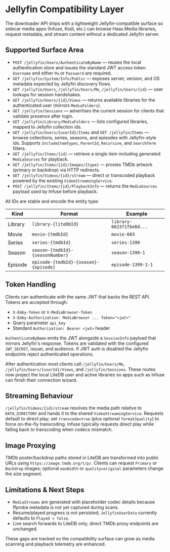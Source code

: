 # Jellyfin Compatibility Layer

The downloader API ships with a lightweight Jellyfin-compatible surface so sidecar media apps (Infuse, Kodi, etc.) can browse Haas.Media libraries, request metadata, and stream content without a dedicated Jellyfin server.

## Supported Surface Area

- `POST /jellyfin/Users/AuthenticateByName` — reuses the local authentication store and issues the standard JWT access token. `Username` and either `Pw` or `Password` are required.
- `GET /jellyfin/System/Info/Public` — exposes server, version, and OS metadata expected by Jellyfin discovery flows.
- `GET /jellyfin/Users`, `/jellyfin/Users/Me`, `/jellyfin/Users/{id}` — user lookups for session handshakes.
- `GET /jellyfin/Users/{id}/Views` — returns available libraries for the authenticated user (mirrors `MediaFolders`).
- `GET /jellyfin/Sessions` — advertises the current session for clients that validate presence after login.
- `GET /jellyfin/Library/MediaFolders` — lists configured libraries, mapped to Jellyfin collection ids.
- `GET /jellyfin/Users/{userId}/Items` and `GET /jellyfin/Items` — browse collections, series, seasons, and episodes with Jellyfin-style ids. Supports `IncludeItemTypes`, `ParentId`, `Recursive`, and `SearchTerm` filters.
- `GET /jellyfin/Items/{id}` — retrieve a single item including generated `MediaSources` for playback.
- `GET /jellyfin/Items/{id}/Images/{type}` — proxies TMDb artwork (primary or backdrop) via HTTP redirects.
- `GET /jellyfin/Videos/{id}/stream` — direct or transcoded playback powered by the existing `VideoStreamingService`.
- `POST /jellyfin/Items/{id}/PlaybackInfo` — returns the `MediaSources` payload used by Infuse before playback.

All IDs are stable and encode the entity type:

| Kind    | Format                                  | Example                       |
| ------- | --------------------------------------- | ----------------------------- |
| Library | `library-{liteDbId}`                    | `library-6623f1fbe6d...`      |
| Movie   | `movie-{tmdbId}`                        | `movie-603`                  |
| Series  | `series-{tmdbId}`                       | `series-1399`                |
| Season  | `season-{tmdbId}-{seasonNumber}`        | `season-1399-1`              |
| Episode | `episode-{tmdbId}-{season}-{episode}`   | `episode-1399-1-1`           |

## Token Handling

Clients can authenticate with the same JWT that backs the REST API. Tokens are accepted through:

- `X-Emby-Token` or `X-MediaBrowser-Token`
- `X-Emby-Authorization: MediaBrowser ... Token="<jwt>"`
- Query parameter `api_key`
- Standard `Authorization: Bearer <jwt>` header

`AuthenticateByName` emits the JWT alongside a `SessionInfo` payload that mirrors Jellyfin's response. Tokens are validated with the configured `JWT_SECRET`, issuer, and audience. If JWT auth is disabled the Jellyfin endpoints reject authenticated operations.

After authentication most clients call `/jellyfin/Users/Me`, `/jellyfin/Users/{userId}/Views`, and `/jellyfin/Sessions`. These routes now project the local LiteDB user and active libraries so apps such as Infuse can finish their connection wizard.

## Streaming Behaviour

`/jellyfin/Videos/{id}/stream` resolves the media path relative to `DATA_DIRECTORY` and hands it to the shared `VideoStreamingService`. Requests default to direct play; set `transcode=true` (plus optional `format`/`quality`) to force on-the-fly transcoding. Infuse typically requests direct play while falling back to transcoding when codecs mismatch.

## Image Proxying

TMDb poster/backdrop paths stored in LiteDB are transformed into public URLs using `https://image.tmdb.org/t/p/`. Clients can request `Primary` or `Backdrop` images; optional `maxWidth` or `quality=original` parameters change the size segment.

## Limitations & Next Steps

- `MediaStreams` are generated with placeholder codec details because ffprobe metadata is not yet captured during scans.
- Resume/played progress is not persisted; `JellyfinUserData` currently defaults to `Played = false`.
- Live search forwards to LiteDB only; direct TMDb proxy endpoints are unchanged.

These gaps are tracked so the compatibility surface can grow as media scanning and playback telemetry are enhanced.
